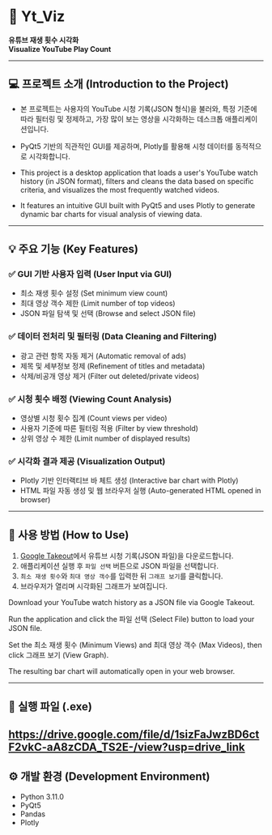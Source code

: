 # 🎥 Yt_Viz  
**유튜브 재생 횟수 시각화**  
**Visualize YouTube Play Count**

---

## 💻 프로젝트 소개 (Introduction to the Project)

- 본 프로젝트는 사용자의 YouTube 시청 기록(JSON 형식)을 불러와, 특정 기준에 따라 필터링 및 정제하고, 가장 많이 보는 영상을 시각화하는 데스크톱 애플리케이션입니다.  
- PyQt5 기반의 직관적인 GUI를 제공하며, Plotly를 활용해 시청 데이터를 동적적으로 시각화합니다.

- This project is a desktop application that loads a user's YouTube watch history (in JSON format), filters and cleans the data based on specific criteria, and visualizes the most frequently watched videos.  
- It features an intuitive GUI built with PyQt5 and uses Plotly to generate dynamic bar charts for visual analysis of viewing data.

---

## 💡 주요 기능 (Key Features)

### ✅ GUI 기반 사용자 입력 (User Input via GUI)
- 최소 재생 횟수 설정 (Set minimum view count)  
- 최대 영상 객수 제한 (Limit number of top videos)  
- JSON 파일 탐색 및 선택 (Browse and select JSON file)

### ✅ 데이터 전처리 및 필터링 (Data Cleaning and Filtering)
- 광고 관련 항목 자동 제거 (Automatic removal of ads)  
- 제목 및 세부정보 정제 (Refinement of titles and metadata)  
- 삭제/비공개 영상 제거 (Filter out deleted/private videos)

### ✅ 시청 횟수 배정 (Viewing Count Analysis)
- 영상별 시청 횟수 집계 (Count views per video)  
- 사용자 기준에 따른 필터링 적용 (Filter by view threshold)  
- 상위 영상 수 제한 (Limit number of displayed results)

### ✅ 시각화 결과 제공 (Visualization Output)
- Plotly 기반 인터랙티브 바 체트 생성 (Interactive bar chart with Plotly)  
- HTML 파일 자동 생성 및 웹 브라우저 실행 (Auto-generated HTML opened in browser)

---

## 📂 사용 방법 (How to Use)
1. [Google Takeout](https://takeout.google.com/)에서 유튜브 시청 기록(JSON 파일)을 다운로드합니다.  
2. 애플리케이션 실행 후 `파일 선택` 버튼으로 JSON 파일을 선택합니다.  
3. `최소 재생 횟수`와 `최대 영상 객수`를 입력한 뒤 `그래프 보기`를 클릭합니다.  
4. 브라우저가 열리며 시각화된 그래프가 보여집니다.


Download your YouTube watch history as a JSON file via Google Takeout.

Run the application and click the 파일 선택 (Select File) button to load your JSON file.

Set the 최소 재생 횟수 (Minimum Views) and 최대 영상 객수 (Max Videos), then click 그래프 보기 (View Graph).

The resulting bar chart will automatically open in your web browser.

---
## 🔗 실행 파일 (.exe) 
https://drive.google.com/file/d/1sizFaJwzBD6ctF2vkC-aA8zCDA_TS2E-/view?usp=drive_link
---

## ⚙️ 개발 환경 (Development Environment)
- Python 3.11.0  
- PyQt5  
- Pandas  
- Plotly

